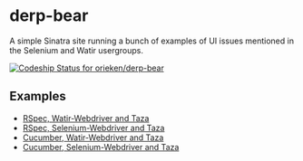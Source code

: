 derp-bear
=========

A simple Sinatra site running a bunch of examples of UI issues mentioned in the Selenium and Watir usergroups.

[ ![Codeship Status for orieken/derp-bear](https://www.codeship.io/projects/20e9f4f0-19f8-0132-6866-7286112825fc/status)](https://www.codeship.io/projects/34525)


## Examples

- [RSpec, Watir-Webdriver and Taza](https://github.com/orieken/derp-bear-rspec-watir-webdriver)
- [RSpec, Selenium-Webdriver and Taza](https://github.com/orieken/derp-bear-rspec-selenium-webdriver)
- [Cucumber, Watir-Webdriver and Taza](https://github.com/orieken/derp-bear-cucumber-watir-webdriver)
- [Cucumber, Selenium-Webdriver and Taza](https://github.com/orieken/derp-bear-cucumber-selenium-webdriver)
